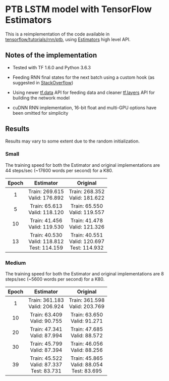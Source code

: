 # PTB LSTM model with TensorFlow Estimators

This is a reimplementation of the code available in [tensorflow/tutorials/rnn/ptb](https://github.com/tensorflow/models/tree/master/tutorials/rnn/ptb), using [Estimators](https://www.tensorflow.org/versions/master/programmers_guide/estimators) high level API.

## Notes of the implementation

* Tested with TF 1.6.0 and Python 3.6.3

* Feeding RNN final states for the next batch using a custom hook (as suggested in [StackOverflow](https://stackoverflow.com/q/46613594))

* Using newer [tf.data](https://www.tensorflow.org/versions/master/api_docs/python/tf/data) API for feeding data and cleaner [tf.layers](https://www.tensorflow.org/versions/master/api_docs/python/tf/layers) API for building the network model

* cuDNN RNN implementation, 16-bit float and multi-GPU options have been omitted for simplicity

## Results

Results may vary to some extent due to the random initialization.

### Small

The training speed for both the Estimator and original implementations are 44 steps/sec (~17600 words per second) for a K80.

| Epoch | Estimator | Original |
|:-----:|:---------:|:--------:|
| 1 | Train: 269.615<br>Valid: 176.892 | Train: 268.352<br>Valid: 181.622 |
| 5 | Train: 65.613<br>Valid: 118.120 | Train: 65.550<br>Valid: 119.557 |
| 10 | Train: 41.456<br>Valid: 119.530 | Train: 41.478<br>Valid: 121.326 |
| 13 | Train: 40.530<br>Valid: 118.812<br>Test: 114.159 | Train: 40.551<br>Valid: 120.697<br>Test: 114.932 |

### Medium

The training speed for both the Estimator and original implementations are 8 steps/sec (~5600 words per second) for a K80.

| Epoch | Estimator | Original |
|:-----:|:---------:|:--------:|
| 1 | Train: 361.183<br>Valid: 206.924 | Train: 361.598<br>Valid: 203.769 |
| 10 | Train: 63.409<br>Valid: 90.755 | Train: 63.650<br>Valid: 91.271 |
| 20 | Train: 47.341<br>Valid: 87.994 | Train: 47.685<br>Valid: 88.572 |
| 30 | Train: 45.799<br>Valid: 87.394 | Train: 46.056<br>Valid: 88.256 |
| 39 | Train: 45.522<br>Valid: 87.337<br>Test: 83.731 | Train: 45.865<br>Valid: 88.054<br>Test: 83.695 |
